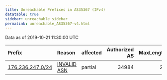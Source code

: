 ```yaml
---
title: Unreachable Prefixes in AS35367 (IPv4)
datatable: true
sidebar: unreachable_sidebar
permalink: unreachable_AS35367-v4.html
---
```


Data as of 2019-10-21 11:30:00 UTC


<div class="datatable-begin"></div>

| Prefix                                                     | Reason                                                                                                  | affected   |   Authorized AS |   MaxLength | Anchor                                         |   unreachable /24s |
|:-----------------------------------------------------------|:--------------------------------------------------------------------------------------------------------|:-----------|----------------:|------------:|:-----------------------------------------------|-------------------:|
| [176.236.247.0/24](https://stat.ripe.net/176.236.247.0/24) | [INVALID ASN](https://rpki-validator.ripe.net/announcement-preview?asn=AS35367&prefix=176.236.247.0/24) | partial    |           34984 |          24 | [RIPE](unreachable_RIPE_NCC_RPKI_Root-v4.html) |                  1 |

<div class="datatable-end"></div>